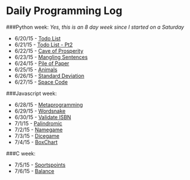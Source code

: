 # Daily Programming Log
###Python week:
*Yes, this is an 8 day week since I started on a Saturday*
* 6/20/15 - [Todo List](https://github.com/trvrsalom/dailyprogrammer/tree/master/Week_1/6:20:15)
* 6/21/15 - [Todo List - Pt2](https://github.com/trvrsalom/dailyprogrammer/tree/master/Week_1/6:21:15)
* 6/22/15 - [Cave of Prosperity](https://github.com/trvrsalom/dailyprogrammer/tree/master/Week_1/6:22:15)
* 6/23/15 - [Mangling Sentences](https://github.com/trvrsalom/dailyprogrammer/tree/master/Week_1/6:23:15)
* 6/24/15 - [Pile of Paper](https://github.com/trvrsalom/dailyprogrammer/tree/master/Week_1/6:24:15)
* 6/25/15 - [Animals](https://github.com/trvrsalom/dailyprogrammer/tree/master/Week_1/6:25:15)
* 6/26/15 - [Standard Deviation](https://github.com/trvrsalom/dailyprogrammer/tree/master/Week_1/6:26:15)
* 6/27/15 - [Space Code](https://github.com/trvrsalom/dailyprogrammer/tree/master/Week_1/6:27:15)

###Javascript week:
* 6/28/15 - [Metaprogramming](https://github.com/trvrsalom/dailyprogrammer/tree/master/Week_2/6:28:15)
* 6/29/15 - [Wordsnake](https://github.com/trvrsalom/dailyprogrammer/tree/master/Week_2/6:29:15)
* 6/30/15 - [Validate ISBN](https://github.com/trvrsalom/dailyprogrammer/tree/master/Week_2/6:30:15)
* 7/1/15 - [Palindromic](https://github.com/trvrsalom/dailyprogrammer/tree/master/Week_2/7:1:15)
* 7/2/15 - [Namegame](https://github.com/trvrsalom/dailyprogrammer/tree/master/Week_2/7:2:15)
* 7/3/15 - [Dicegame](https://github.com/trvrsalom/dailyprogrammer/tree/master/Week_2/7:3:15)
* 7/4/15 - [BoxChart](https://github.com/trvrsalom/dailyprogrammer/tree/master/Week_2/7:4:15)

###C week:
* 7/5/15 - [Sportspoints](https://github.com/trvrsalom/dailyprogrammer/tree/master/Week_3/7:5:15)
* 7/6/15 - [Balance](https://github.com/trvrsalom/dailyprogrammer/tree/master/Week_3/7:6:15)
